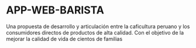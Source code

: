 # APP-WEB-BARISTA
Una propuesta de desarrollo y articulación entre la caficultura peruano y los consumidores directos de productos de alta calidad. Con el objetivo de la mejorar la calidad de vida de cientos de familias
